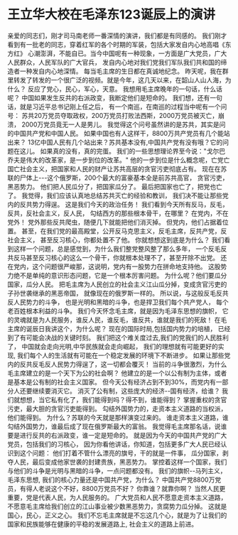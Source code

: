 # 王立华大校在毛泽东123诞辰上的演讲

亲爱的同志们，刚才司马南老师一番深情的演讲，我们都是有同感的。
我们刚才看到有一批老的同志，穿着红军的各个时期的军装，包括大家发自内心地高唱《东方红》
心潮澎湃，不能自已。当今中国呢有一种现象，一方面是广大党员，广大人民群众，人民军队的广大官兵，
发自内心地对我们党我们军队我们共和国的缔造者一种发自内心地深情。
每当毛主席的生日都在真诚地纪念。
昨天呢，我在群里转发了转发的一个很广泛的视频。就是今年，这几天以来，在韶山人山人海，为什么？
反应了党心，民心，军心，天意。
我想用毛主席晚年的一句话，什么话呢？
中国如果发生反共的右派政变，我断定他们是短命的。
我们想，还有一句话，就是习近平总书记刚上任之后，
有一个南巡，在南巡的过程当中呢有一个问号：
苏共20万党员夺取政权，200万党员打败法西斯，2000万党员被灭亡，崩溃，
2000万党员竟无一人是男儿。
我觉得这个问号虽然讲的是苏共，其实是问的中国共产党和中国人民。
如果中国也有人这样干，8800万共产党员有几个能站出来？
13亿中国人民有几个站出来？苏共基本没有,中国共产党有没有哦？它的问题在这儿。
如果真的没有，真的完蛋。
我们的一些思想理论界至今说："戈尔巴乔夫是伟大的改革家，是一步到位的改革。"
他的一步到位是什么概念呢，亡党亡国亡社会主义，把国家和人民的财产让苏共高层的贪官污吏彻底占有。
现在在苏联的尸体上---这个俄罗斯，200个最大的富豪基本全是前苏共高官，
贪官污吏，黑恶势力。
他们把人民瓜分了，把国家瓜分了。
最后把国家也亡了，把党也亡了。
我觉得，我们应该认真地总结苏共灭亡的经验和教训，
我们决不能让那些党内的反共势力得逞。
这是我们今天的政治任务！
我们看到今天所有反马，反毛，反共，反社会主义，反人民，
勾结西方的那些根本骨干，在哪里？
在党内，不在党外！
党外那些反共爬虫，随便几下就能把他们消灭掉。
但党内，他们占据着位置。
甚至，在我们党的最高殿堂，公开反马克思主义，反毛主席，反共产党，反社会主义，
甚至反习核心，你都处置不了他。
你就想想这到底是为什么？
我们看到这样一个问题，总是感觉到，为什么我们整党整风整了那么多年，
一个反毛反共反马甚至反习核心的这么一个骨干，你就根本处理不了，甚至开除不出党。
还在党内，这个问题很严峻那，这说明，党内有一股势力在拼命地支持他。
这股势力绝不是单纯的意识形态问题，它是一个根本厉害问题。
为什么呢？他们要瓜分国家，瓜分人民。
把毛主席为人民创立的社会主义江山瓜分掉，变成贪官污吏的子孙世袭继承的黑恶帝国，
就像现在的俄罗斯一样的。
所以说，与这般反毛反共反人民势力的斗争，
也是光明和黑暗的斗争，也是捍卫我们每个共产党人，
每个老百姓根本利益的斗争。
我们今天怀念毛主席，就是因为毛泽东思想的旗帜，
它的灵魂就是为人民服务，谁反人民，谁反毛，谁反共，谁就是我们的死敌！
在毛主席的诞辰日我讲这个，为什么呢？
现在的国际时局,包括国内势力的培植，
已经到了有可能会决战的关键时刻。
我们把这个难关度过去,我们的党我们的人民胜利了，
中国就会走向光明,中华民族就会走向崛起，
我们的理想就有可能更好的实现,
我们每个人的生活就有可能在一个稳定发展的环境下不断进步。
如果让那些党内的反共反毛反人民势力得逞了，这一切都会覆灭！
当前的斗争很激烈，为什么毛主席建立的是一个天下为公的社会啊？
他建立的是一个以公有制为主体，或者是基本是公有制的社会主义国家。
但今天公有经济占到不到30%，而党内有一部分人还要继续要消灭它。
消灭了公有制，这些庞大的经济--国有经济，给谁？
我们就想想，当它私有化了，我们能得到吗？得不到，谁能得到？
掌握重权的贪官污吏，最大胆的贪官污吏能得到。
勾结外国势力的，走资本主义道路的当权派，他们能得到。
为什么？苏联的今天就是那样演变过来的。
谁走资本主义道路，谁勾结外国势力，谁最后成了现在俄罗斯最大的富翁。
我觉得毛主席那名话，说谁要是进行反共的右派政变，谁一定是短命的。
就是因为今天的中国共产党的广大党员，包括我们的习核心，
因为你看他讲话，你知道，包括更多广大人民已经认识到这个问题：
他们打着不管什么漂亮的旗号，干的就是一件事，
瓜分国家，剥夺人民，最后变成他家世袭的封建贵族，黑恶势力。
掌控着这样一个国家，我们与他们的斗争是光明与黑暗的斗争，一点问题都没有。
我们的旗帜--马列主义，毛泽东思想,
我们的核心力量还是中国共产党，为什么？
中国共产党8800万党员，有得人老说这个不好，8800万党员不好？
你靠谁？就靠你啊？
当然人民更重要，党是代表人民，为人民服务的。
广大党员和人民不愿意走资本主义道路，
不愿意毛主席给我们创立的江山事业被少数黑恶势力，贪腐势力瓜分掉。
这就是国心，民心，正义之心。
我们不忘毛主席就是不忘这几个心，就是为了让我们的国家和民族能够在健康的平稳的发展道路上,
社会主义的道路上前进。

